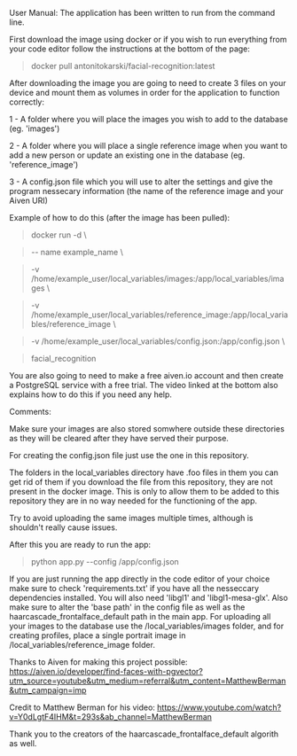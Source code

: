 User Manual:
The application has been written to run from the command line.

First download the image using docker or if you wish to run everything from your code editor follow the instructions at the bottom of the page:

> docker pull antonitokarski/facial-recognition:latest

After downloading the image you are going to need to create 3 files on your device and mount them as volumes in order for the application to function correctly:

1 - A folder where you will place the images you wish to add to the database (eg. 'images')

2 - A folder where you will place a single reference image when you want to add a new person or update an existing one in the database (eg. 'reference_image') 

3 - A config.json file which you will use to alter the settings and give the program nessecary information (the name of the reference image and your Aiven URI)

Example of how to do this (after the image has been pulled):

> docker run -d \\
 
> -- name example_name \\
 
> -v /home/example_user/local_variables/images:/app/local_variables/images \\
 
> -v /home/example_user/local_variables/reference_image:/app/local_variables/reference_image \\
 
> -v /home/example_user/local_variables/config.json:/app/config.json \\
 
> facial_recognition


You are also going to need to make a free aiven.io account and then create a PostgreSQL service with a free trial. The video linked at the bottom also explains how to do this if you need any help.


Comments:

Make sure your images are also stored somwhere outside these directories as they will be cleared after they have served their purpose.

For creating the config.json file just use the one in this repository.

The folders in the local_variables directory have .foo files in them you can get rid of them if you download the file from this repository, they are not present in the docker image. This is only to allow them to be added to this repository they are in no way needed for the functioning of the app.

Try to avoid uploading the same images multiple times, although is shouldn't really cause issues.


After this you are ready to run the app:

> python app.py --config /app/config.json


If you are just running the app directly in the code editor of your choice make sure to check 'requirements.txt' if you have all the nesseccary dependencies installed.
You will also need 'libgl1' and 'libgl1-mesa-glx'.
Also make sure to alter the 'base path' in the config file as well as the haarcascade_frontalface_default path in the main app.
For uploading all your images to the database use the /local_variables/images folder, and for creating profiles, place a single portrait image in /local_variables/reference_image folder.



Thanks to Aiven for making this project possible: https://aiven.io/developer/find-faces-with-pgvector?utm_source=youtube&utm_medium=referral&utm_content=MatthewBerman&utm_campaign=imp

Credit to Matthew Berman for his video: https://www.youtube.com/watch?v=Y0dLgtF4IHM&t=293s&ab_channel=MatthewBerman

Thank you to the creators of the haarcascade_frontalface_default algorith as well. 
